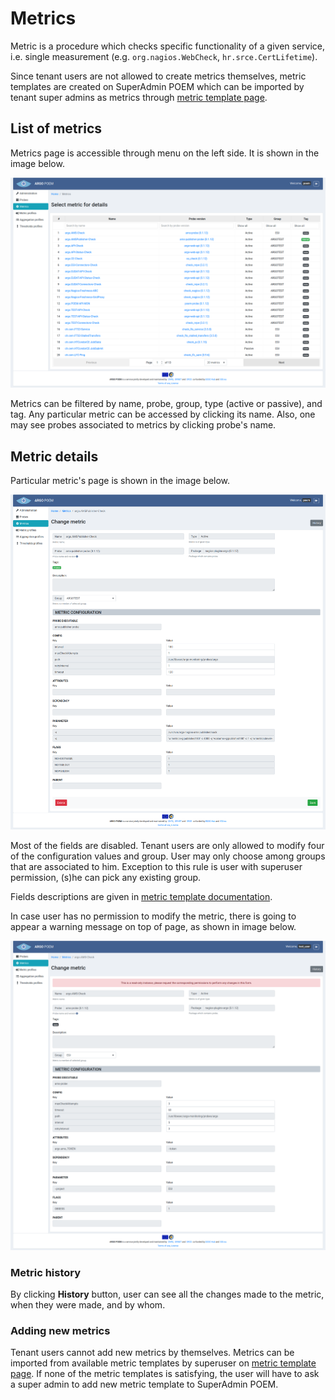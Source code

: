 # Metrics

Metric is a procedure which checks specific functionality of a given service, i.e. single measurement (e.g. `org.nagios.WebCheck`, `hr.srce.CertLifetime`). 

Since tenant users are not allowed to create metrics themselves, metric templates are created on SuperAdmin POEM which can be imported by tenant super admins as metrics through [metric template page](tenant_metric_templates.md).

## List of metrics

Metrics page is accessible through menu on the left side. It is shown in the image below.

![Tenant Metrics](figures/tenant_metrics.png)

Metrics can be filtered by name, probe, group, type (active or passive), and tag. Any particular metric can be accessed by clicking its name. Also, one may see probes associated to metrics by clicking probe's name.

## Metric details

Particular metric's page is shown in the image below.

![Tenant Metric Detail](figures/tenant_metrics_details.png)

Most of the fields are disabled. Tenant users are only allowed to modify four of the configuration values and group. User may only choose among groups that are associated to him. Exception to this rule is user with superuser permission, (s)he can pick any existing group. 

Fields descriptions are given in [metric template documentation](superadmin_metric_templates.md#field-descriptions).

In case user has no permission to modify the metric, there is going to appear a warning message on top of page, as shown in image below.

![Tenant Metric Readonly](figures/tenant_metric_readonly.png)

### Metric history

By clicking **History** button, user can see all the changes made to the metric, when they were made, and by whom.

### Adding new metrics

Tenant users cannot add new metrics by themselves. Metrics can be imported from available metric templates by superuser on [metric template page](tenant_metric_templates.md). If none of the metric templates is satisfying, the user will have to ask a super admin to add new metric template to SuperAdmin POEM.
